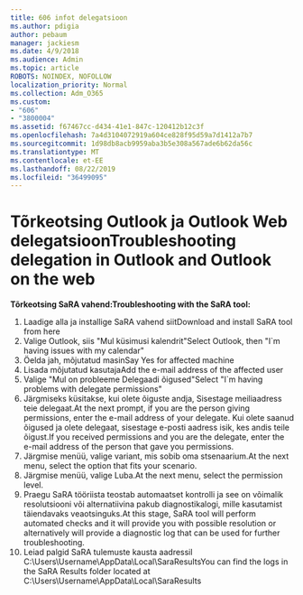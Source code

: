 ```yaml
---
title: 606 infot delegatsioon
ms.author: pdigia
author: pebaum
manager: jackiesm
ms.date: 4/9/2018
ms.audience: Admin
ms.topic: article
ROBOTS: NOINDEX, NOFOLLOW
localization_priority: Normal
ms.collection: Adm_O365
ms.custom:
- "606"
- "3800004"
ms.assetid: f67467cc-d434-41e1-847c-120412b12c3f
ms.openlocfilehash: 7a4d3104072919a604ce828f95d59a7d1412a7b7
ms.sourcegitcommit: 1d98db8acb9959aba3b5e308a567ade6b62da56c
ms.translationtype: MT
ms.contentlocale: et-EE
ms.lasthandoff: 08/22/2019
ms.locfileid: "36499095"
---
```

# <a name="troubleshooting-delegation-in-outlook-and-outlook-on-the-web"></a><span data-ttu-id="07e45-102">Tõrkeotsing Outlook ja Outlook Web delegatsioon</span><span class="sxs-lookup"><span data-stu-id="07e45-102">Troubleshooting delegation in Outlook and Outlook on the web</span></span>

<span data-ttu-id="07e45-103">**Tõrkeotsing SaRA vahend:**</span><span class="sxs-lookup"><span data-stu-id="07e45-103">**Troubleshooting with the SaRA tool:**</span></span>

1. <span data-ttu-id="07e45-104">Laadige alla ja installige SaRA vahend siit</span><span class="sxs-lookup"><span data-stu-id="07e45-104">Download and install SaRA tool from here</span></span>
1. <span data-ttu-id="07e45-105">Valige Outlook, siis "Mul küsimusi kalendrit"</span><span class="sxs-lookup"><span data-stu-id="07e45-105">Select Outlook, then "I\`m having issues with my calendar"</span></span>
1. <span data-ttu-id="07e45-106">Öelda jah, mõjutatud masin</span><span class="sxs-lookup"><span data-stu-id="07e45-106">Say Yes for affected machine</span></span>
1. <span data-ttu-id="07e45-107">Lisada mõjutatud kasutaja</span><span class="sxs-lookup"><span data-stu-id="07e45-107">Add the e-mail address of the affected user</span></span>
1. <span data-ttu-id="07e45-108">Valige "Mul on probleeme Delegaadi õigused"</span><span class="sxs-lookup"><span data-stu-id="07e45-108">Select "I\`m having problems with delegate permissions"</span></span>
1. <span data-ttu-id="07e45-109">Järgmiseks küsitakse, kui olete õiguste andja, Sisestage meiliaadress teie delegaat.</span><span class="sxs-lookup"><span data-stu-id="07e45-109">At the next prompt, if you are the person giving permissions, enter the e-mail address of your delegate.</span></span> <span data-ttu-id="07e45-110">Kui olete saanud õigused ja olete delegaat, sisestage e-posti aadress isik, kes andis teile õigust.</span><span class="sxs-lookup"><span data-stu-id="07e45-110">If you received permissions and you are the delegate, enter the e-mail address of the person that gave you permissions.</span></span>
1. <span data-ttu-id="07e45-111">Järgmise menüü, valige variant, mis sobib oma stsenaarium.</span><span class="sxs-lookup"><span data-stu-id="07e45-111">At the next menu, select the option that fits your scenario.</span></span>
1. <span data-ttu-id="07e45-112">Järgmise menüü, valige Luba.</span><span class="sxs-lookup"><span data-stu-id="07e45-112">At the next menu, select the permission level.</span></span>
1. <span data-ttu-id="07e45-113">Praegu SaRA tööriista teostab automaatset kontrolli ja see on võimalik resolutsiooni või alternatiivina pakub diagnostikalogi, mille kasutamist täiendavaks veaotsinguks.</span><span class="sxs-lookup"><span data-stu-id="07e45-113">At this stage, SaRA tool will perform automated checks and it will provide you with possible resolution or alternatively will provide a diagnostic log that can be used for further troubleshooting.</span></span>
1. <span data-ttu-id="07e45-114">Leiad palgid SaRA tulemuste kausta aadressil C:\Users\Username\AppData\Local\SaraResults</span><span class="sxs-lookup"><span data-stu-id="07e45-114">You can find the logs in the SaRA Results folder located at C:\Users\Username\AppData\Local\SaraResults</span></span>
